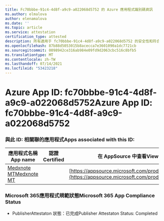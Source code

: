 ```yaml
---
title: Fc70bbbe-91c4-4d8f-a9c9-a022068d5752 的 Azure 應用程式識別碼資訊
ms.author: elmalova
author: elenamalova
ms.date: ''
ms.topic: article
ms.service: attestation
certification_type: attested
description: 所有適用于 fc70bbbe-91c4-4d8f-a9c9-a022068d5752 的安全性和符合性資訊資訊。
ms.openlocfilehash: 87b88d5053015b8acecca7e3601090a1dc7721cb
ms.sourcegitcommit: 0098942ce316ab984e09fd9d2063cbc516c8bfb5
ms.translationtype: MT
ms.contentlocale: zh-TW
ms.lasthandoff: 07/14/2021
ms.locfileid: "53423218"
---
```

# <a name="azure-app-id-fc70bbbe-91c4-4d8f-a9c9-a022068d5752"></a><span data-ttu-id="18e7c-103">Azure App ID: fc70bbbe-91c4-4d8f-a9c9-a022068d5752</span><span class="sxs-lookup"><span data-stu-id="18e7c-103">Azure App ID: fc70bbbe-91c4-4d8f-a9c9-a022068d5752</span></span>


### <a name="apps-associated-with-this-id"></a><span data-ttu-id="18e7c-104">與此 ID: 相關聯的應用程式</span><span class="sxs-lookup"><span data-stu-id="18e7c-104">Apps associated with this ID:</span></span>
| <span data-ttu-id="18e7c-105">**應用程式名稱**</span><span class="sxs-lookup"><span data-stu-id="18e7c-105">**App name**</span></span> | <span data-ttu-id="18e7c-106">**認證**</span><span class="sxs-lookup"><span data-stu-id="18e7c-106">**Certified**</span></span> | <span data-ttu-id="18e7c-107">**在 AppSource 中查看**</span><span class="sxs-lookup"><span data-stu-id="18e7c-107">**View in AppSource**</span></span> |
|-|-|-|
| [<span data-ttu-id="18e7c-108">Medxnote MT</span><span class="sxs-lookup"><span data-stu-id="18e7c-108">Medxnote MT</span></span>](https://docs.microsoft.com/en-us/microsoft-365-app-certification/forward/WA200001823) |  | [https://appsource.microsoft.com/product/office/WA200001823](https://appsource.microsoft.com/product/office/WA200001823) |

### <a name="microsoft-365-app-compliance-status"></a><span data-ttu-id="18e7c-109">Microsoft 365應用程式規範狀態</span><span class="sxs-lookup"><span data-stu-id="18e7c-109">Microsoft 365 App Compliance Status</span></span>
- <span data-ttu-id="18e7c-110">PublisherAttestaton 狀態：已完成</span><span class="sxs-lookup"><span data-stu-id="18e7c-110">Publisher Attestaton Status: Completed</span></span>
